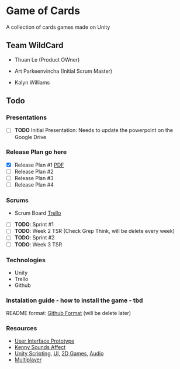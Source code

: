 # Game of Cards

A collection of cards games made on Unity
## Team WildCard
- Thuan Le (Product OWner)

- Art Parkeenvincha (Initial Scrum Master)

- Kalyn Williams

## Todo

### Presentations
 - [ ] **TODO** Initial Presentation: Needs to update the powerpoint on the Google Drive
### Release Plan go here

- [x] Release Plan #1 [PDF](https://github.com/Kaswilli/GameOfCards/blob/master/SCRUM/Release%20Plan%20%231.pdf)
- [ ] Release Plan #2
- [ ] Release Plan #3
- [ ] Release Plan #4

### Scrums

- Scrum Board [Trello](https://trello.com/b/nC4iaQYB/game-of-cards-sprint-1-%F0%9F%9A%80-08-10-18-21-10-18)
- [ ] **TODO**: Sprint #1 
- [ ] **TODO**: Week 2 TSR (Check Grep Think, will be delete every week)
- [ ] **TODO**: Sprint #2
- [ ] **TODO**: Week 3 TSR

### Technologies

 - Unity
 - Trello 
 - Github

### Instalation guide - how to install the game - tbd

README format: [Github Format](https://help.github.com/articles/basic-writing-and-formatting-syntax/) (will be delete later)

### Resources

 - [User Interface Prototype](https://xd.adobe.com/view/f67aabb1-8b86-4a7d-5367-380d6d78ad04-804b/)
 - [Kenny Sounds Affect](https://kenney.nl/assets/casino-audio)
 - [Unity Scripting](https://unity3d.com/learn/tutorials/s/scripting), [UI](https://unity3d.com/learn/tutorials/s/user-interface-ui), [2D Games](https://unity3d.com/learn/tutorials/s/2d-game-creation), [Audio](https://unity3d.com/learn/tutorials/s/audio)
 - [Multiplayer](https://unity3d.com/learn/tutorials/s/multiplayer-networking)


